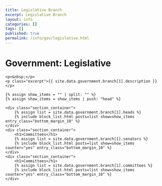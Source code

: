 ```yaml
---
title: Legislative Branch
excerpt: Legislative Branch
layout: info
categories: []
tags: []
published: true
permalink: /info/gov/legislative.html
---
```


<div class="section_container_wrapper section_container_wrapper_border">
    <h1>Government: Legislative</h1>
    
    <p>&nbsp;</p>
    <p class="excerpt">{{ site.data.government.branch[1].description }}</p>
    
    {% assign show_items = "" | split: "" %}
    {% assign show_items = show_items | push: "head" %}
    
    <div class="section_container">
        {% assign list = site.data.government.branch[1].heads %}
        {% include block_list.html posts=list show=show_items entry_class="bottom_margin_10" %}
    </div>
    <div class="section_container">
        <h1>Committees</h1>
        {% assign list = site.data.government.branch[1].senators %}
        {% include block_list.html posts=list show=show_items counter="yes" entry_class="bottom_margin_10" %}
    </div>
    <div class="section_container">
        <h1>Committees</h1>
        {% assign list = site.data.government.branch[1].committees %}
        {% include block_list.html posts=list show=show_items counter="yes" entry_class="bottom_margin_10" %}
    </div>
</div>
